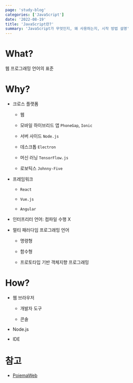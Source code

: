 ```yaml
---
page: 'study-blog'
categories: ['JavaScript']
date: '2022-08-19'
title: 'JavaScript란?'
summary: 'JavaScript가 무엇인지, 왜 사용하는지, 시작 방법 설명'
---
```


# What?

웹 프로그래밍 언어의 표준

# Why?

- 크로스 플랫폼
  
  - 웹
  
  - 모바일 하이브리드 앱 `PhoneGap`, `Ionic`
  
  - 서버 사이드 `Node.js`
  
  - 데스크톱 `Electron`
  
  - 머신 러닝 `TensorFlow.js`
  
  - 로보틱스 `Johnny-Five`

- 프레임워크
  
  - `React`
  
  - `Vue.js`
  
  - `Angular`

- 인터프리터 언어: 컴파일 수행 X

- 멀티 패러다임 프로그래밍 언어
  
  - 명령형
  
  - 함수형
  
  - 프로토타입 기반 객체지향 프로그래밍

# How?

- 웹 브라우저
  
  - 개발자 도구
  
  - 콘솔

- Node.js

- IDE

# 참고

- [PoiemaWeb](https://poiemaweb.com/)
